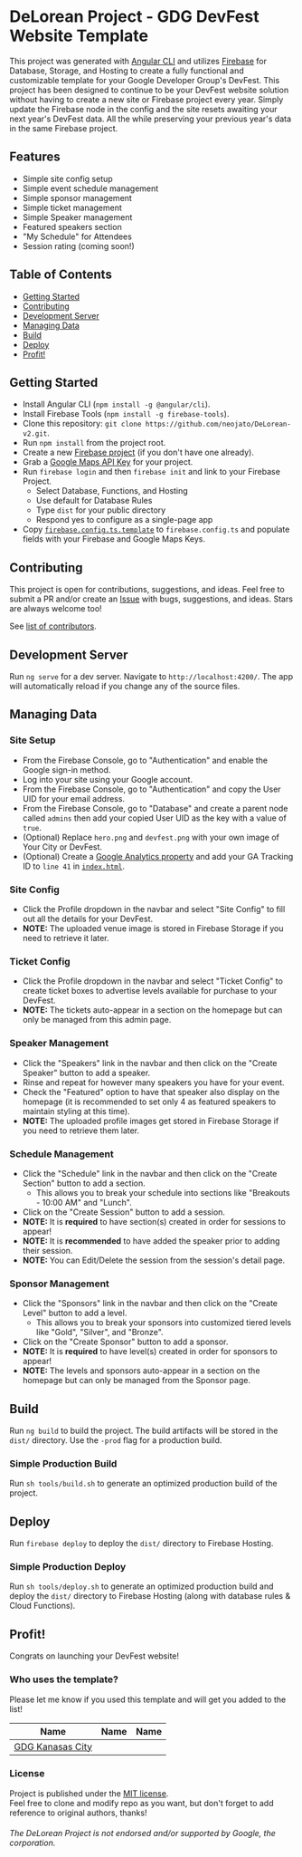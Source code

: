 # DeLorean Project - GDG DevFest Website Template

This project was generated with [Angular CLI](https://github.com/angular/angular-cli) and utilizes [Firebase](https://firebase.google.com) for Database, Storage, and Hosting to create a fully functional and customizable template for your Google Developer Group's DevFest. This project has been designed to continue to be your DevFest website solution without having to create a new site or Firebase project every year. Simply update the Firebase node in the config and the site resets awaiting your next year's DevFest data. All the while preserving your previous year's data in the same Firebase project.

## Features
 - Simple site config setup
 - Simple event schedule management
 - Simple sponsor management
 - Simple ticket management
 - Simple Speaker management
 - Featured speakers section
 - "My Schedule" for Attendees
 - Session rating (coming soon!)

## Table of Contents
 - [Getting Started](#getting-started)
 - [Contributing](#contributing)
 - [Development Server](#development-server)
 - [Managing Data](#managing-data)
 - [Build](#build)
 - [Deploy](#deploy)
 - [Profit!](#profit)

## Getting Started

* Install Angular CLI (`npm install -g @angular/cli`).
* Install Firebase Tools (`npm install -g firebase-tools`).
* Clone this repository: `git clone https://github.com/neojato/DeLorean-v2.git`.
* Run `npm install` from the project root.
* Create a new [Firebase project](https://console.firebase.google.com) (if you don't have one already).
* Grab a [Google Maps API Key](https://developers.google.com/maps/documentation/javascript/get-api-key) for your project.
* Run `firebase login` and then `firebase init` and link to your Firebase Project.
  * Select Database, Functions, and Hosting
  * Use default for Database Rules
  * Type `dist` for your public directory
  * Respond yes to configure as a single-page app
* Copy [`firebase.config.ts.template`](https://github.com/neojato/DeLorean-v2/blob/master/src/environments/firebase.config.ts.template) to `firebase.config.ts` and populate fields with your Firebase and Google Maps Keys.

## Contributing

This project is open for contributions, suggestions, and ideas. Feel free to submit a PR and/or create an [Issue](https://github.com/neojato/DeLorean-v2/issues) with bugs, suggestions, and ideas. Stars are always welcome too!

See [list of contributors](https://github.com/neojato/DeLorean-v2/graphs/contributors).

## Development Server

Run `ng serve` for a dev server. Navigate to `http://localhost:4200/`. The app will automatically reload if you change any of the source files.

## Managing Data

### Site Setup

* From the Firebase Console, go to "Authentication" and enable the Google sign-in method.
* Log into your site using your Google account.
* From the Firebase Console, go to "Authentication" and copy the User UID for your email address.
* From the Firebase Console, go to "Database" and create a parent node called `admins` then add your copied User UID as the key with a value of `true`.
* (Optional) Replace `hero.png` and `devfest.png` with your own image of Your City or DevFest.
* (Optional) Create a [Google Analytics property](https://analytics.google.com/analytics/web/#management/Settings) and add your GA Tracking ID to `line 41` in [`index.html`](https://github.com/neojato/DeLorean-v2/blob/master/src/index.html#L41).

### Site Config

* Click the Profile dropdown in the navbar and select "Site Config" to fill out all the details for your DevFest.
* **NOTE:** The uploaded venue image is stored in Firebase Storage if you need to retrieve it later.

### Ticket Config

* Click the Profile dropdown in the navbar and select "Ticket Config" to create ticket boxes to advertise levels available for purchase to your DevFest.
* **NOTE:** The tickets auto-appear in a section on the homepage but can only be managed from this admin page.

### Speaker Management

* Click the "Speakers" link in the navbar and then click on the "Create Speaker" button to add a speaker.
* Rinse and repeat for however many speakers you have for your event.
* Check the "Featured" option to have that speaker also display on the homepage (it is recommended to set only 4  as featured speakers to maintain styling at this time).
* **NOTE:** The uploaded profile images get stored in Firebase Storage if you need to retrieve them later.

### Schedule Management

* Click the "Schedule" link in the navbar and then click on the "Create Section" button to add a section.
  * This allows you to break your schedule into sections like "Breakouts - 10:00 AM" and "Lunch".
* Click on the "Create Session" button to add a session.
* **NOTE:** It is **required** to have section(s) created in order for sessions to appear!
* **NOTE:** It is **recommended** to have added the speaker prior to adding their session.
* **NOTE:** You can Edit/Delete the session from the session's detail page.

### Sponsor Management

* Click the "Sponsors" link in the navbar and then click on the "Create Level" button to add a level.
  * This allows you to break your sponsors into customized tiered levels like "Gold", "Silver", and "Bronze".
* Click on the "Create Sponsor" button to add a sponsor.
* **NOTE:** It is **required** to have level(s) created in order for sponsors to appear!
* **NOTE:** The levels and sponsors auto-appear in a section on the homepage but can only be managed from the Sponsor page.

## Build

Run `ng build` to build the project. The build artifacts will be stored in the `dist/` directory. Use the `-prod` flag for a production build.

### Simple Production Build

Run `sh tools/build.sh` to generate an optimized production build of the project.

## Deploy

Run `firebase deploy` to deploy the `dist/` directory to Firebase Hosting.

### Simple Production Deploy

Run `sh tools/deploy.sh` to generate an optimized production build and deploy the `dist/` directory to Firebase Hosting (along with database rules & Cloud Functions).

## Profit!

Congrats on launching your DevFest website!

### Who uses the template?

Please let me know if you used this template and will get you added to the list!

| Name | Name | Name |
|------|------|------|
| [GDG Kanasas City](https://devfestkc.com) |     |     |

### License

Project is published under the [MIT license](https://github.com/neojato/DeLorean-v2/blob/master/LICENSE.md).  
Feel free to clone and modify repo as you want, but don't forget to add reference to original authors, thanks!

###### The DeLorean Project is not endorsed and/or supported by Google, the corporation.
